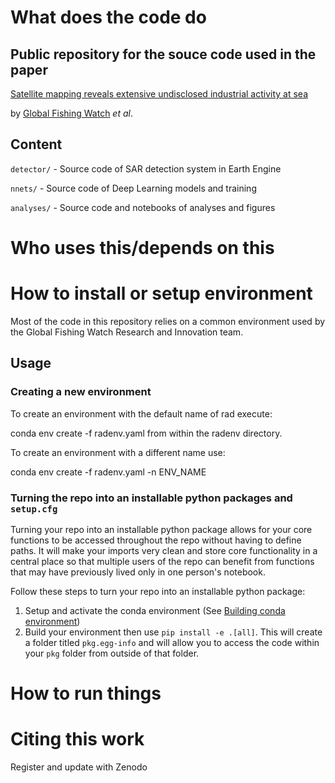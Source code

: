 # What does the code do
## Public repository for the souce code used in the paper

[Satellite mapping reveals extensive undisclosed industrial activity at sea](http://#)

by [Global Fishing Watch](http://#) _et al_.

## Content

`detector/` - Source code of SAR detection system in Earth Engine

`nnets/` - Source code of Deep Learning models and training

`analyses/` - Source code and notebooks of analyses and figures


# Who uses this/depends on this

# How to install or setup environment
Most of the code in this repository relies on a common environment used by the Global Fishing Watch Research and Innovation team.

## Usage
### Creating a new environment
To create an environment with the default name of rad execute:

conda env create -f radenv.yaml 
from within the radenv directory.

To create an environment with a different name use:

conda env create -f radenv.yaml -n ENV_NAME

### Turning the repo into an installable python packages and `setup.cfg`

Turning your repo into an installable python package allows for your core functions to be accessed throughout the repo without having to define paths. It will make your imports very clean and store core functionality in a central place so that multiple users of the repo can benefit from functions that may have previously lived only in one person's notebook.

Follow these steps to turn your repo into an installable python package:
1. Setup and activate the conda environment (See [Building conda environment](#building-conda-environment))
2. Build your environment then use `pip install -e .[all]`. This will create a folder titled `pkg.egg-info` and will allow you to access the code within your `pkg` folder from outside of that folder.


# How to run things

# Citing this work
Register and update with Zenodo